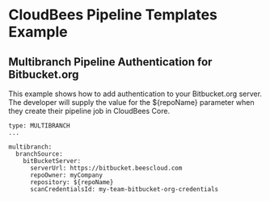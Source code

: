 # CloudBees Pipeline Templates Example
## Multibranch Pipeline Authentication for Bitbucket.org

This example shows how to add authentication to your Bitbucket.org server. The developer will supply the value for the ${repoName} parameter when they create their pipeline job in CloudBees Core.

````
type: MULTIBRANCH
...

multibranch:
  branchSource:
    bitBucketServer:
      serverUrl: https://bitbucket.beescloud.com
      repoOwner: myCompany
      repository: ${repoName}
      scanCredentialsId: my-team-bitbucket-org-credentials
````